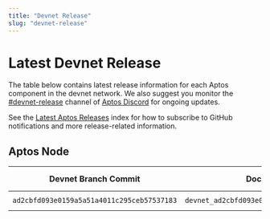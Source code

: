 ```yaml
---
title: "Devnet Release"
slug: "devnet-release"
---
```


# Latest Devnet Release

The table below contains latest release information for each Aptos component in the devnet network. We also suggest you monitor the [#devnet-release](https://discord.com/channels/945856774056083548/956692649430093904) channel of [Aptos Discord](https://discord.gg/aptosnetwork) for ongoing updates.

See the [Latest Aptos Releases](./index.md) index for how to subscribe to GitHub notifications and more release-related information.

## Aptos Node

|Devnet Branch Commit | Docker Image Tag | Docker Image Digest | genesis.blob SHA-256 | Waypoint | Chain ID|
|---|---|---|---|---|---|
|`ad2cbfd093e0159a5a51a4011c295ceb57537183`| `devnet_ad2cbfd093e0159a5a51a4011c295ceb57537183` | `sha256:9a141af3591252884f8c92c831b4f0a71d0d40930a5d8b4f016ef3610a6f3081` | `sha256: 5f28cdf2e2a384bd68e58e4b7311895f60a7f10bb397681c0a5e606e033c0342`| `0:9940e472c6a83d12a66580e9bd73500dc71901ce0ad5e941ab6c33e101d8e4de` | 62 |